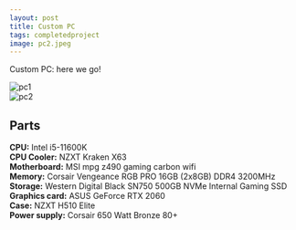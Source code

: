 ```yaml
---
layout: post
title: Custom PC
tags: completedproject
image: pc2.jpeg
---
```



Custom PC: here we go!


![pc1](https://github.com/stellaw1/stellaw1.github.io/blob/master/images/projects/pc1.jpeg?raw=true)
<br>
![pc2](https://github.com/stellaw1/stellaw1.github.io/blob/master/images/projects/pc2.jpeg?raw=true)

## Parts
**CPU:** Intel i5-11600K<br>
**CPU Cooler:** NZXT Kraken X63<br>
**Motherboard:** MSI mpg z490 gaming carbon wifi <br>
**Memory:** Corsair Vengeance RGB PRO 16GB (2x8GB) DDR4 3200MHz<br>
**Storage:** Western Digital Black SN750 500GB NVMe Internal Gaming SSD<br>
**Graphics card:** ASUS GeForce RTX 2060<br>
**Case:** NZXT H510 Elite<br>
**Power supply:** Corsair 650 Watt Bronze 80+<br>
